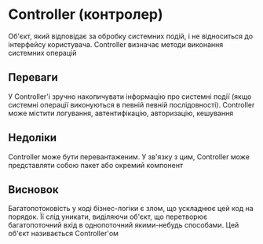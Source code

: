 # Controller (контролер)

Об'єкт, який відповідає за обробку системних подій, і не відноситься до інтерфейсу користувача. Controller визначає методи виконання системних операцій

## Переваги

У Controller'і зручно накопичувати інформацію про системні події (якщо системні операції виконуються в певній певній послідовності). Controller може містити логування, автентифікацію, авторизацію, кешування

## Недоліки

Controller може бути перевантаженим. У зв'язку з цим, Controller може представляти собою пакет або окремий компонент

## Висновок

Багатопотоковість у коді бізнес-логіки є злом, що ускладнює цей код на порядок. Її слід уникати, виділяючи об'єкт, що перетворює багатопоточний вхід в однопоточний якими-небудь способами. Цей об'єкт називається Controller'ом
